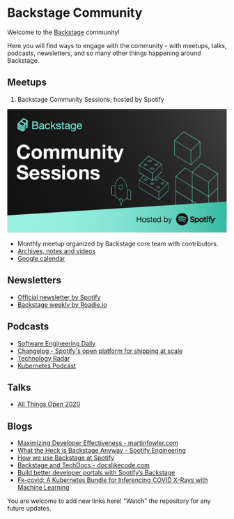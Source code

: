# Backstage Community

Welcome to the [Backstage](https://github.com/backstage/backstage) community!

Here you will find ways to engage with the community - with meetups, talks, podcasts, newsletters,
and so many other things happening around Backstage.

## Meetups

1. Backstage Community Sessions, hosted by Spotify

![Poster](/backstage-community-sessions/assets/Backstage%20Community%20Sessions.png)

- Monthly meetup organized by Backstage core team with contributors.
- [Archives, notes and videos](backstage-community-sessions)
- [Google calendar](https://calendar.google.com/calendar/embed?src=c_qup9gbhn9sqpuao6trttd8mk5s@group.calendar.google.com)

## Newsletters

- [Official newsletter by Spotify](https://mailchi.mp/spotify/backstage-community)
- [Backstage weekly by Roadie.io](https://roadie.io/backstage-weekly/)

## Podcasts

- [Software Engineering Daily](https://softwareengineeringdaily.com/2020/11/19/backstage-spotify-developer-portals-with-stefan-alund/)
- [Changelog - Spotify's open platform for shipping at scale](https://changelog.com/podcast/415)
- [Technology Radar](https://www.youtube.com/watch?v=CUTSnAutoAM&t=1176)
- [Kubernetes Podcast](https://kubernetespodcast.com/episode/136-backstage/)

## Talks

- [All Things Open 2020](https://www.youtube.com/watch?v=3FR0G0XRDMA)

## Blogs

- [Maximizing Developer Effectiveness - martinfowler.com](https://martinfowler.com/articles/developer-effectiveness.html)
- [What the Heck is Backstage Anyway - Spotify Engineering](https://engineering.atspotify.com/2020/03/17/what-the-heck-is-backstage-anyway/)
- [How we use Backstage at Spotify](https://engineering.atspotify.com/2020/04/21/how-we-use-backstage-at-spotify/)
- [Backstage and TechDocs - docslikecode.com](https://www.docslikecode.com/articles/ten-tips-maintaining-long-term-docs-like-code)
- [Build better developer portals with Spotify’s Backstage](https://blog.logrocket.com/better-developer-portals-spotify-backstage/)
- [Fk-covid: A Kubernetes Bundle for Inferencing COVID X-Rays with Machine Learning](https://www.weave.works/blog/firekube-covid-ml)

You are welcome to add new links here! "Watch" the repository for any future updates.
